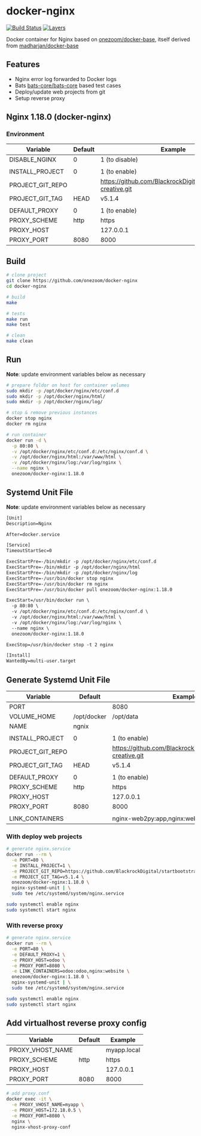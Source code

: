 # docker-nginx

[![Build Status](https://travis-ci.com/onezoom/docker-nginx.svg?branch=master)](https://travis-ci.com/onezoom/docker-nginx)
[![Layers](https://images.microbadger.com/badges/image/onezoom/docker-nginx.svg)](http://microbadger.com/images/onezoom/docker-nginx)

Docker container for Nginx based on [onezoom/docker-base](https://github.com/onezoom/docker-base/),
itself derived from [madharjan/docker-base](https://github.com/madharjan/docker-base/)

## Features

* Nginx error log forwarded to Docker logs
* Bats [bats-core/bats-core](https://github.com/bats-core/bats-core) based test cases
* Deploy/update web projects from git
* Setup reverse proxy

## Nginx 1.18.0 (docker-nginx)

### Environment

| Variable             | Default          | Example                                                          |
|----------------------|------------------|------------------------------------------------------------------|
| DISABLE_NGINX        | 0                | 1 (to disable)                                                   |
|                      |                  |                                                                  |
| INSTALL_PROJECT      | 0                | 1 (to enable)                                                    |
| PROJECT_GIT_REPO     |                  | https://github.com/BlackrockDigital/startbootstrap-creative.git  |
| PROJECT_GIT_TAG      | HEAD             | v5.1.4                                                           |
|                      |                  |                                                                  |
| DEFAULT_PROXY        | 0                | 1 (to enable)                                                    |
| PROXY_SCHEME         | http             | https                                                            |
| PROXY_HOST           |                  | 127.0.0.1                                                        |
| PROXY_PORT           | 8080             | 8000                                                             |

## Build

```bash
# clone project
git clone https://github.com/onezoom/docker-nginx
cd docker-nginx

# build
make

# tests
make run
make test

# clean
make clean
```

## Run

**Note**: update environment variables below as necessary

```bash
# prepare foldor on host for container volumes
sudo mkdir -p /opt/docker/nginx/etc/conf.d
sudo mkdir -p /opt/docker/nginx/html/
sudo mkdir -p /opt/docker/nginx/log/

# stop & remove previous instances
docker stop nginx
docker rm nginx

# run container
docker run -d \
  -p 80:80 \
  -v /opt/docker/nginx/etc/conf.d:/etc/nginx/conf.d \
  -v /opt/docker/nginx/html:/var/www/html \
  -v /opt/docker/nginx/log:/var/log/nginx \
  --name nginx \
  onezoom/docker-nginx:1.18.0
```

## Systemd Unit File

**Note**: update environment variables below as necessary

```txt
[Unit]
Description=Nginx

After=docker.service

[Service]
TimeoutStartSec=0

ExecStartPre=-/bin/mkdir -p /opt/docker/nginx/etc/conf.d
ExecStartPre=-/bin/mkdir -p /opt/docker/nginx/html
ExecStartPre=-/bin/mkdir -p /opt/docker/nginx/log
ExecStartPre=-/usr/bin/docker stop nginx
ExecStartPre=-/usr/bin/docker rm nginx
ExecStartPre=-/usr/bin/docker pull onezoom/docker-nginx:1.18.0

ExecStart=/usr/bin/docker run \
  -p 80:80 \
  -v /opt/docker/nginx/etc/conf.d:/etc/nginx/conf.d \
  -v /opt/docker/nginx/html:/var/www/html \
  -v /opt/docker/nginx/log:/var/log/nginx \
  --name nginx \
  onezoom/docker-nginx:1.18.0

ExecStop=/usr/bin/docker stop -t 2 nginx

[Install]
WantedBy=multi-user.target
```

## Generate Systemd Unit File

| Variable             | Default          | Example                                                          |
|----------------------|------------------|------------------------------------------------------------------|
| PORT                 |                  | 8080                                                             |
| VOLUME_HOME          | /opt/docker      | /opt/data                                                        |
| NAME                 | ngnix            |                                                                  |
|                      |                  |                                                                  |
| INSTALL_PROJECT      | 0                | 1 (to enable)                                                    |
| PROJECT_GIT_REPO     |                  | https://github.com/BlackrockDigital/startbootstrap-creative.git  |
| PROJECT_GIT_TAG      | HEAD             | v5.1.4                                                           |
|                      |                  |                                                                  |
| DEFAULT_PROXY        | 0                | 1 (to enable)                                                    |
| PROXY_SCHEME         | http             | https                                                            |
| PROXY_HOST           |                  | 127.0.0.1                                                        |
| PROXY_PORT           | 8080             | 8000                                                             |
|                      |                  |                                                                  |
| LINK_CONTAINERS      |                  | nginx-web2py:app,nginx:website                                   |

### With deploy web projects

```bash
# generate nginx.service
docker run --rm \
  -e PORT=80 \
  -e INSTALL_PROJECT=1 \
  -e PROJECT_GIT_REPO=https://github.com/BlackrockDigital/startbootstrap-creative.git \
  -e PROJECT_GIT_TAG=v5.1.4 \
  onezoom/docker-nginx:1.18.0 \
  nginx-systemd-unit | \
  sudo tee /etc/systemd/system/nginx.service

sudo systemctl enable nginx
sudo systemctl start nginx
```

### With reverse proxy

```bash
# generate nginx.service
docker run --rm \
  -e PORT=80 \
  -e DEFAULT_PROXY=1 \
  -e PROXY_HOST=odoo \
  -e PROXY_PORT=8080 \
  -e LINK_CONTAINERS=odoo:odoo,nginx:website \
  onezoom/docker-nginx:1.18.0 \
  nginx-systemd-unit | \
  sudo tee /etc/systemd/system/nginx.service

sudo systemctl enable nginx
sudo systemctl start nginx
```

## Add virtualhost reverse proxy config

| Variable             | Default          | Example                                                          |
|----------------------|------------------|------------------------------------------------------------------|
| PROXY_VHOST_NAME     |                  | myapp.local                                                      |
| PROXY_SCHEME         | http             | https                                                            |
| PROXY_HOST           |                  | 127.0.0.1                                                        |
| PROXY_PORT           | 8080             | 8000                                                             |

```bash
# add proxy.conf
docker exec -it \
  -e PROXY_VHOST_NAME=myapp \
  -e PROXY_HOST=172.18.0.5 \
  -e PROXY_PORT=8080 \
  nginx \
  nginx-vhost-proxy-conf
```
